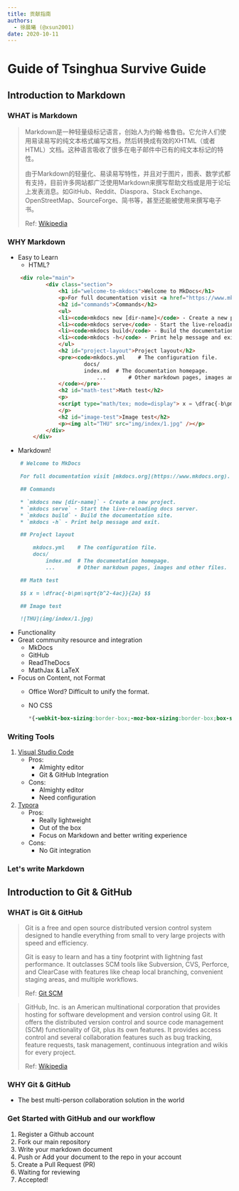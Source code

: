 ```yaml
---
title: 贡献指南
authors:
  - 徐晨曦 (@xsun2001)
date: 2020-10-11
---
```


# Guide of Tsinghua Survive Guide

## Introduction to Markdown

### WHAT is Markdown

> Markdown是一种轻量级标记语言，创始人为约翰·格鲁伯。它允许人们使用易读易写的纯文本格式编写文档，然后转换成有效的XHTML（或者HTML）文档。这种语言吸收了很多在电子邮件中已有的纯文本标记的特性。
>
> 由于Markdown的轻量化、易读易写特性，并且对于图片，图表、数学式都有支持，目前许多网站都广泛使用Markdown来撰写帮助文档或是用于论坛上发表消息。如GitHub、Reddit、Diaspora、Stack Exchange、OpenStreetMap、SourceForge、简书等，甚至还能被使用来撰写电子书。
>
> Ref: [Wikipedia](https://zh.wikipedia.org/wiki/Markdown)

### WHY Markdown

- Easy to Learn
  - HTML?

```html
    <div role="main">
            <div class="section">
                <h1 id="welcome-to-mkdocs">Welcome to MkDocs</h1>
                <p>For full documentation visit <a href="https://www.mkdocs.org">mkdocs.org</a>.</p>
                <h2 id="commands">Commands</h2>
                <ul>
                <li><code>mkdocs new [dir-name]</code> - Create a new project.</li>
                <li><code>mkdocs serve</code> - Start the live-reloading docs server.</li>
                <li><code>mkdocs build</code> - Build the documentation site.</li>
                <li><code>mkdocs -h</code> - Print help message and exit.</li>
                </ul>
                <h2 id="project-layout">Project layout</h2>
                <pre><code>mkdocs.yml    # The configuration file.
                        docs/
                        index.md  # The documentation homepage.
                            ...       # Other markdown pages, images and other files.
                </code></pre>
                <h2 id="math-test">Math test</h2>
                <p>
                <script type="math/tex; mode=display"> x = \dfrac{-b\pm\sqrt{b^2-4ac}}{2a} </script>
                </p>
                <h2 id="image-test">Image test</h2>
                <p><img alt="THU" src="img/index/1.jpg" /></p>
            </div>
        </div>
```

  - Markdown!
  
```markdown
    # Welcome to MkDocs

    For full documentation visit [mkdocs.org](https://www.mkdocs.org).

    ## Commands

    * `mkdocs new [dir-name]` - Create a new project.
    * `mkdocs serve` - Start the live-reloading docs server.
    * `mkdocs build` - Build the documentation site.
    * `mkdocs -h` - Print help message and exit.

    ## Project layout

        mkdocs.yml    # The configuration file.
        docs/
            index.md  # The documentation homepage.
            ...       # Other markdown pages, images and other files.

    ## Math test

    $$ x = \dfrac{-b\pm\sqrt{b^2-4ac}}{2a} $$

    ## Image test

    ![THU](img/index/1.jpg)
```

- Functionality
- Great community resource and integration
  - MkDocs
  - GitHub
  - ReadTheDocs
  - MathJax & LaTeX
- Focus on Content, not Format
  - Office Word? Difficult to unify the format.
  - NO CSS

    ```css
    *{-webkit-box-sizing:border-box;-moz-box-sizing:border-box;box-sizing:border-box}article,aside,details,figcaption,figure,footer,header,hgroup,nav,section{display:block}audio,canvas,video{display:inline-block;*display:inline;*zoom:1}audio:not([controls]){display:none}[hidden]{display:none}*{-webkit-box-sizing:border-box;-moz-box-sizing:border-box;box-sizing:border-box}html{font-size:100%;-webkit-text-size-adjust:100%;-ms-text-size-adjust:100%}body{margin:0}a:hover,a:active{outline:0}abbr[title]{border-bottom:1px dotted}b,strong{font-weight:bold}blockquote{margin:0}dfn{font-style:italic}ins{background:#ff9;color:#000;text-decoration:none}mark{background:#ff0;color:#000;font-style:italic;font-weight:bold}pre,code,.rst-content tt,.rst-content code,kbd,samp{font-family:monospace,serif;_font-family:"courier new",monospace;font-size:1em}pre{white-space:pre}q{quotes:none}q:before,q:after{content:"";content:none}small{font-size:85%}sub,sup{font-size:75%;line-height:0;position:relative;vertical-align:baseline}sup{top:-0.5em}sub{bottom:-0.25em}ul,ol,dl{margin:0;padding:0;list-style:none;list-style-image:none}li{list-style:none}dd{margin:0}img{border:0;-ms-interpolation-mode:bicubic;vertical-align:middle;max-width:100%}svg:not(:root)
    ```

### Writing Tools

1. [Visual Studio Code](https://code.visualstudio.com/)
   - Pros:
     - Almighty editor
     - Git & GitHub Integration
   - Cons:
     - Almighty editor
     - Need configuration
2. [Typora](https://typora.io/)
   - Pros:
     - Really lightweight
     - Out of the box
     - Focus on Markdown and better writing experience
   - Cons:
     - No Git integration

### Let's write Markdown

## Introduction to Git & GitHub

### WHAT is Git & GitHub

> Git is a free and open source distributed version control system designed to handle everything from small to very large projects with speed and efficiency.
>
>Git is easy to learn and has a tiny footprint with lightning fast performance. It outclasses SCM tools like Subversion, CVS, Perforce, and ClearCase with features like cheap local branching, convenient staging areas, and multiple workflows.
>
> Ref: [Git SCM](https://git-scm.com/)

> GitHub, Inc. is an American multinational corporation that provides hosting for software development and version control using Git. It offers the distributed version control and source code management (SCM) functionality of Git, plus its own features. It provides access control and several collaboration features such as bug tracking, feature requests, task management, continuous integration and wikis for every project.
>
> Ref: [Wikipedia](https://en.wikipedia.org/wiki/GitHub)

### WHY Git & GitHub

- The best multi-person collaboration solution in the world

### Get Started with GitHub and our workflow

1. Register a Github account
2. Fork our main repository
3. Write your markdown document
4. Push or Add your document to the repo in your account
5. Create a Pull Request (PR)
6. Waiting for reviewing
7. Accepted!
